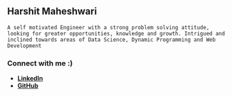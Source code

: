 ## Harshit Maheshwari

```
A self motivated Engineer with a strong problem solving attitude, looking for greater opportunities, knowledge and growth. Intrigued and inclined towards areas of Data Science, Dynamic Programming and Web Development
```

### Connect with me :)
* <b>[LinkedIn](https://www.linkedin.com/in/hmharshit/)</b>
* <b>[GitHub](https://github.com/hmharshit)</b>
